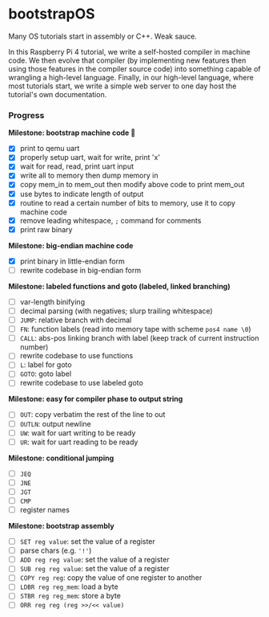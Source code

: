 # bootstrapOS

Many OS tutorials start in assembly or C++. Weak sauce.

In this Raspberry Pi 4 tutorial, we write a self-hosted compiler in machine code. We then evolve that compiler (by implementing new features then using those features in the compiler source code) into something capable of wrangling a high-level language. Finally, in our high-level language, where most tutorials start, we write a simple web server to one day host the tutorial's own documentation.

### Progress

**Milestone: bootstrap machine code 🎉**
- [x] print to qemu uart
- [x] properly setup uart, wait for write, print 'x'
- [x] wait for read, read, print uart input
- [x] write all to memory then dump memory in
- [x] copy mem_in to mem_out then modify above code to print mem_out
- [x] use bytes to indicate length of output
- [x] routine to read a certain number of bits to memory, use it to copy machine code
- [x] remove leading whitespace, `;` command for comments
- [x] print raw binary

**Milestone: big-endian machine code**
- [x] print binary in little-endian form
- [ ] rewrite codebase in big-endian form

**Milestone: labeled functions and goto (labeled, linked branching)**
- [ ] var-length binifying
- [ ] decimal parsing (with negatives; slurp trailing whitespace)
- [ ] `JUMP`: relative branch with decimal
- [ ] `FN`: function labels (read into memory tape with scheme `pos4 name \0`)
- [ ] `CALL`: abs-pos linking branch with label (keep track of current instruction number)
- [ ] rewrite codebase to use functions
- [ ] `L`: label for goto
- [ ] `GOTO`: goto label
- [ ] rewrite codebase to use labeled goto

**Milestone: easy for compiler phase to output string**
- [ ] `OUT`: copy verbatim the rest of the line to out
- [ ] `OUTLN`: output newline
- [ ] `UW`: wait for uart writing to be ready
- [ ] `UR`: wait for uart reading to be ready

**Milestone: conditional jumping**
- [ ] `JEQ`
- [ ] `JNE`
- [ ] `JGT`
- [ ] `CMP`
- [ ] register names

**Milestone: bootstrap assembly**
- [ ] `SET reg value`: set the value of a register
- [ ] parse chars (e.g. `'!'`)
- [ ] `ADD reg reg value`: set the value of a register
- [ ] `SUB reg reg value`: set the value of a register
- [ ] `COPY reg reg`: copy the value of one register to another
- [ ] `LDBR reg reg_mem`: load a byte
- [ ] `STBR reg reg_mem`: store a byte
- [ ] `ORR reg reg (reg >>/<< value)`
